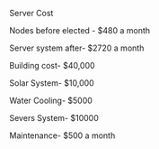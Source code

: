 Server Cost

Nodes before elected - $480 a month

Server system after- $2720 a month

Building cost- $40,000

Solar System- $10,000

Water Cooling- $5000

Severs System- $10000

Maintenance- $500 a month 


